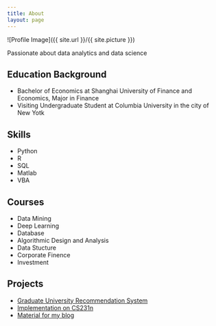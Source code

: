 ```yaml
---
title: About
layout: page
---
```

![Profile Image]({{ site.url }}/{{ site.picture }})

<p>Passionate about data analytics and data science</p>

<h2>Education Background</h2>

<ul class="edu-history">
	<li>Bachelor of Economics at Shanghai University of Finance and Economics, Major in Finance</li>
	<li>Visiting Undergraduate Student at Columbia University in the city of New Yotk</li>
</ul>

<h2>Skills</h2>

<ul class="skill-list">
	<li>Python</li>
	<li>R</li>
	<li>SQL</li>
	<li>Matlab</li>
	<li>VBA</li>
</ul>

<h2>Courses</h2>

<ul class="course-list">
	<li>Data Mining</li>
	<li>Deep Learning</li>
	<li>Database</li>
	<li>Algorithmic Design and Analysis</li>
	<li>Data Stucture</li>
	<li>Corporate Finence</li>
	<li>Investment</li>
</ul>

<h2>Projects</h2>

<ul>
	<li><a href="https://github.com/Hazel-Li/Graduate-School-Recommendation-System">Graduate University Recommendation System</a></li>
	<li><a href="https://github.com/Hazel-Li/implementation-on-CS231n">Implementation on CS231n</a></li>
	<li><a href="https://github.com/Hazel-Li/self-teaching-material">Material for my blog</a></li>
</ul>
